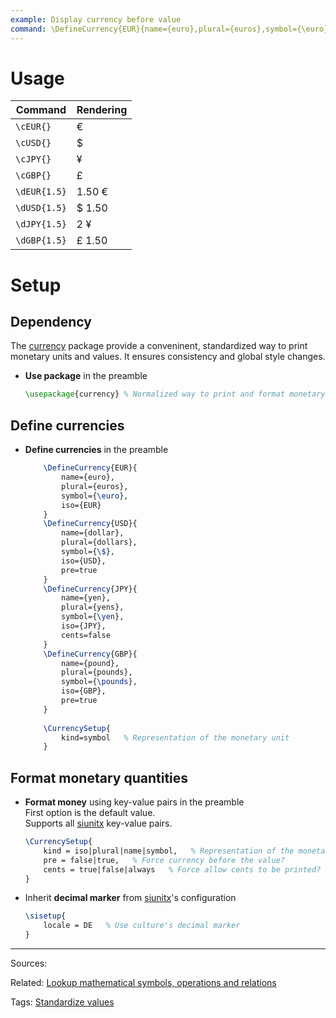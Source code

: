 ```yaml
---
example: Display currency before value
command: \DefineCurrency{EUR}{name={euro},plural={euros},symbol={\euro},iso={EUR}}
---
```


# Usage

| Command      | Rendering |
| ------------ | --------- |
| `\cEUR{}`    | €         |
| `\cUSD{}`    | $         |
| `\cJPY{}`    | ¥         |
| `\cGBP{}`    | £         |
| `\dEUR{1.5}` | 1.50 €    |
| `\dUSD{1.5}` | $ 1.50    |
| `\dJPY{1.5}` | 2 ¥       |
| `\dGBP{1.5}` | £ 1.50    |

# Setup

## Dependency

The [currency](https://texdoc.org/serve/currency/0) package provide a conveninent, standardized way to print monetary units and values. It ensures consistency and global style changes.

- **Use package** in the preamble  
    ```latex
    \usepackage{currency} % Normalized way to print and format monetary unit
    ```

## Define currencies

- **Define currencies** in the preamble  
    ```latex
        \DefineCurrency{EUR}{
            name={euro},
            plural={euros},
            symbol={\euro},
            iso={EUR}
        }
        \DefineCurrency{USD}{
            name={dollar},
            plural={dollars},
            symbol={\$},
            iso={USD},
            pre=true
        }
        \DefineCurrency{JPY}{
            name={yen}, 
            plural={yens}, 
            symbol={\yen}, 
            iso={JPY}, 
            cents=false
        }
        \DefineCurrency{GBP}{
            name={pound}, 
            plural={pounds}, 
            symbol={\pounds}, 
            iso={GBP}, 
            pre=true
        }
        
        \CurrencySetup{
            kind=symbol   % Representation of the monetary unit
        }
    ```

## Format monetary quantities

- **Format money** using key-value pairs in the preamble  
  First option is the default value.  
  Supports all [siunitx](https://texdoc.org/serve/siunitx/0) key-value pairs.
    ```latex
    \CurrencySetup{
        kind = iso|plural|name|symbol,   % Representation of the monetary unit
        pre = false|true,   % Force currency before the value?
        cents = true|false|always   % Force allow cents to be printed?
    }
    ```

- Inherit **decimal marker** from [siunitx](https://texdoc.org/serve/siunitx/0)'s configuration
    ```latex
    \sisetup{
        locale = DE   % Use culture's decimal marker
    }
    ```



---


Sources:

Related:
[Lookup mathematical symbols, operations and relations](Lookup%20mathematical%20symbols,%20operations%20and%20relations.md)

Tags:
[Standardize values](../notes/Standardize%20values.md)